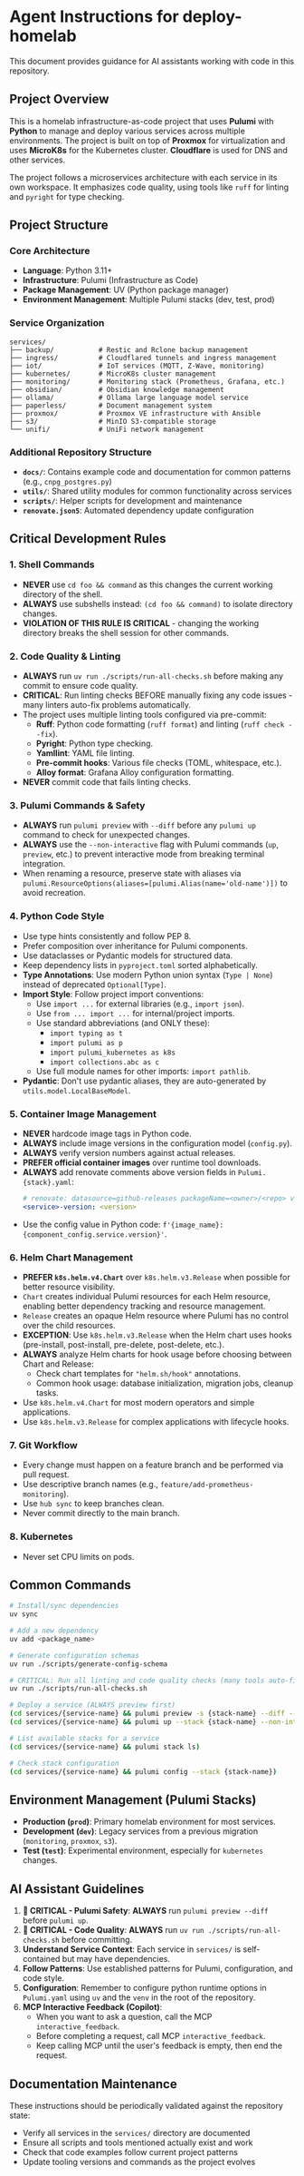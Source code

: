 # Agent Instructions for deploy-homelab

This document provides guidance for AI assistants working with code in this repository.

## Project Overview

This is a homelab infrastructure-as-code project that uses **Pulumi** with **Python** to manage and deploy various services across multiple environments. The project is built on top of **Proxmox** for virtualization and uses **MicroK8s** for the Kubernetes cluster. **Cloudflare** is used for DNS and other services.

The project follows a microservices architecture with each service in its own workspace. It emphasizes code quality, using tools like `ruff` for linting and `pyright` for type checking.

## Project Structure

### Core Architecture

- **Language**: Python 3.11+
- **Infrastructure**: Pulumi (Infrastructure as Code)
- **Package Management**: UV (Python package manager)
- **Environment Management**: Multiple Pulumi stacks (dev, test, prod)

### Service Organization

```
services/
├── backup/           # Restic and Rclone backup management
├── ingress/          # Cloudflared tunnels and ingress management
├── iot/              # IoT services (MQTT, Z-Wave, monitoring)
├── kubernetes/       # MicroK8s cluster management
├── monitoring/       # Monitoring stack (Prometheus, Grafana, etc.)
├── obsidian/         # Obsidian knowledge management
├── ollama/           # Ollama large language model service
├── paperless/        # Document management system
├── proxmox/          # Proxmox VE infrastructure with Ansible
├── s3/               # MinIO S3-compatible storage
└── unifi/            # UniFi network management
```

### Additional Repository Structure

- **`docs/`**: Contains example code and documentation for common patterns (e.g., `cnpg_postgres.py`)
- **`utils/`**: Shared utility modules for common functionality across services
- **`scripts/`**: Helper scripts for development and maintenance
- **`renovate.json5`**: Automated dependency update configuration

## Critical Development Rules

### 1. Shell Commands
- **NEVER** use `cd foo && command` as this changes the current working directory of the shell.
- **ALWAYS** use subshells instead: `(cd foo && command)` to isolate directory changes.
- **VIOLATION OF THIS RULE IS CRITICAL** - changing the working directory breaks the shell session for other commands.

### 2. Code Quality & Linting
- **ALWAYS** run `uv run ./scripts/run-all-checks.sh` before making any commit to ensure code quality.
- **CRITICAL**: Run linting checks BEFORE manually fixing any code issues - many linters auto-fix problems automatically.
- The project uses multiple linting tools configured via pre-commit:
  - **Ruff**: Python code formatting (`ruff format`) and linting (`ruff check --fix`).
  - **Pyright**: Python type checking.
  - **Yamllint**: YAML file linting.
  - **Pre-commit hooks**: Various file checks (TOML, whitespace, etc.).
  - **Alloy format**: Grafana Alloy configuration formatting.
- **NEVER** commit code that fails linting checks.

### 3. Pulumi Commands & Safety
- **ALWAYS** run `pulumi preview` with `--diff` before any `pulumi up` command to check for unexpected changes.
- **ALWAYS** use the `--non-interactive` flag with Pulumi commands (`up`, `preview`, etc.) to prevent interactive mode from breaking terminal integration.
- When renaming a resource, preserve state with aliases via `pulumi.ResourceOptions(aliases=[pulumi.Alias(name='old-name')])` to avoid recreation.

### 4. Python Code Style
- Use type hints consistently and follow PEP 8.
- Prefer composition over inheritance for Pulumi components.
- Use dataclasses or Pydantic models for structured data.
- Keep dependency lists in `pyproject.toml` sorted alphabetically.
- **Type Annotations**: Use modern Python union syntax (`Type | None`) instead of deprecated `Optional[Type]`.
- **Import Style**: Follow project import conventions:
  - Use `import ...` for external libraries (e.g., `import json`).
  - Use `from ... import ...` for internal/project imports.
  - Use standard abbreviations (and ONLY these):
    - `import typing as t`
    - `import pulumi as p`
    - `import pulumi_kubernetes as k8s`
    - `import collections.abc as c`
  - Use full module names for other imports: `import pathlib`.
- **Pydantic**: Don't use pydantic aliases, they are auto-generated by `utils.model.LocalBaseModel`.

### 5. Container Image Management
- **NEVER** hardcode image tags in Python code.
- **ALWAYS** include image versions in the configuration model (`config.py`).
- **ALWAYS** verify version numbers against actual releases.
- **PREFER official container images** over runtime tool downloads.
- **ALWAYS** add renovate comments above version fields in `Pulumi.{stack}.yaml`:
  ```yaml
  # renovate: datasource=github-releases packageName=<owner>/<repo> versioning=semver
  <service>-version: <version>
  ```
- Use the config value in Python code: `f'{image_name}:{component_config.service.version}'`.

### 6. Helm Chart Management
- **PREFER `k8s.helm.v4.Chart`** over `k8s.helm.v3.Release` when possible for better resource visibility.
- `Chart` creates individual Pulumi resources for each Helm resource, enabling better dependency tracking and resource management.
- `Release` creates an opaque Helm resource where Pulumi has no control over the child resources.
- **EXCEPTION**: Use `k8s.helm.v3.Release` when the Helm chart uses hooks (pre-install, post-install, pre-delete, post-delete, etc.).
- **ALWAYS** analyze Helm charts for hook usage before choosing between Chart and Release:
  - Check chart templates for `"helm.sh/hook"` annotations.
  - Common hook usage: database initialization, migration jobs, cleanup tasks.
- Use `k8s.helm.v4.Chart` for most modern operators and simple applications.
- Use `k8s.helm.v3.Release` for complex applications with lifecycle hooks.

### 7. Git Workflow
- Every change must happen on a feature branch and be performed via pull request.
- Use descriptive branch names (e.g., `feature/add-prometheus-monitoring`).
- Use `hub sync` to keep branches clean.
- Never commit directly to the main branch.

### 8. Kubernetes
- Never set CPU limits on pods.

## Common Commands

```bash
# Install/sync dependencies
uv sync

# Add a new dependency
uv add <package_name>

# Generate configuration schemas
uv run ./scripts/generate-config-schema

# CRITICAL: Run all linting and code quality checks (many tools auto-fix)
uv run ./scripts/run-all-checks.sh

# Deploy a service (ALWAYS preview first)
(cd services/{service-name} && pulumi preview -s {stack-name} --diff --non-interactive)
(cd services/{service-name} && pulumi up --stack {stack-name} --non-interactive --skip-preview)

# List available stacks for a service
(cd services/{service-name} && pulumi stack ls)

# Check stack configuration
(cd services/{service-name} && pulumi config --stack {stack-name})
```

## Environment Management (Pulumi Stacks)

- **Production (`prod`)**: Primary homelab environment for most services.
- **Development (`dev`)**: Legacy services from a previous migration (`monitoring`, `proxmox`, `s3`).
- **Test (`test`)**: Experimental environment, especially for `kubernetes` changes.

## AI Assistant Guidelines

1.  **🚨 CRITICAL - Pulumi Safety**: **ALWAYS** run `pulumi preview --diff` before `pulumi up`.
2.  **🚨 CRITICAL - Code Quality**: **ALWAYS** run `uv run ./scripts/run-all-checks.sh` before committing.
3.  **Understand Service Context**: Each service in `services/` is self-contained but may have dependencies.
4.  **Follow Patterns**: Use established patterns for Pulumi, configuration, and code style.
5.  **Configuration**: Remember to configure python runtime options in `Pulumi.yaml` using `uv` and the `venv` in the root of the repository.
6.  **MCP Interactive Feedback (Copilot)**:
    - When you want to ask a question, call the MCP `interactive_feedback`.
    - Before completing a request, call MCP `interactive_feedback`.
    - Keep calling MCP until the user's feedback is empty, then end the request.

## Documentation Maintenance

These instructions should be periodically validated against the repository state:
- Verify all services in the `services/` directory are documented
- Ensure all scripts and tools mentioned actually exist and work
- Check that code examples follow current project patterns
- Update tooling versions and commands as the project evolves
